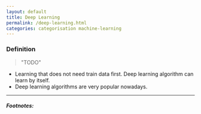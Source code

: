 ```yaml
---
layout: default
title: Deep Learning
permalink: /deep-learning.html
categories: categorisation machine-learning 
---
```


### Definition

> "TODO"

- Learning that does not need train data first. Deep learning algorithm can learn by itself.
- Deep learning algorithms are very popular nowadays.

<hr />

##### Footnotes:
